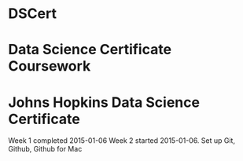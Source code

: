 # DSCert
# Data Science Certificate Coursework
# Johns Hopkins Data Science Certificate

Week 1 completed 2015-01-06
Week 2 started 2015-01-06. Set up Git, Github, Github for Mac
